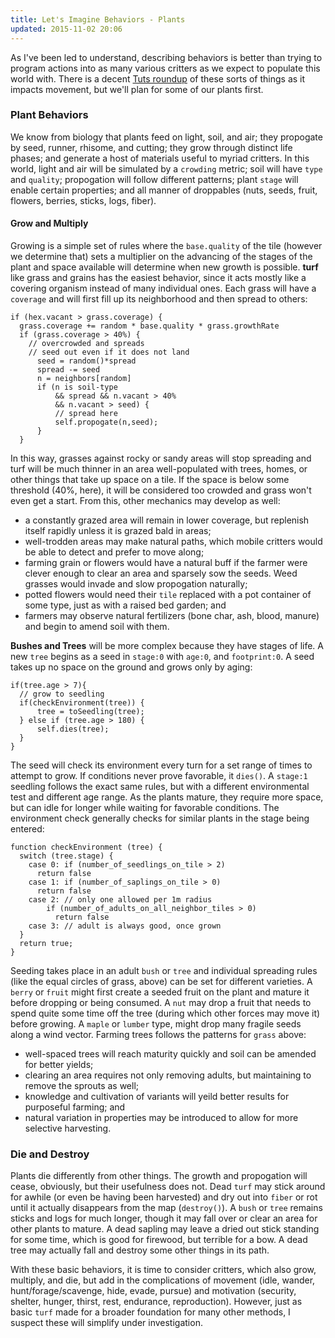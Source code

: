 ```yaml
---
title: Let's Imagine Behaviors - Plants
updated: 2015-11-02 20:06
---
```


As I've been led to understand, describing behaviors is better than trying to program actions into as many various critters as we expect to populate this world with. There is a decent [Tuts roundup](http://gamedevelopment.tutsplus.com/series/understanding-steering-behaviors--gamedev-12732) of these sorts of things as it impacts movement, but we'll plan for some of our plants first.

### Plant Behaviors
We know from biology that plants feed on light, soil, and air; they propogate by seed, runner, rhisome, and cutting; they grow through distinct life phases; and generate a host of materials useful to myriad critters. In this world, light and air will be simulated by a `crowding` metric; soil will have `type` and `quality`; propogation will follow different patterns; plant `stage` will enable certain properties; and all manner of droppables (nuts, seeds, fruit, flowers, berries, sticks, logs, fiber).

#### Grow and Multiply
Growing is a simple set of rules where the `base.quality` of the tile (however we determine that) sets a multiplier on the advancing of the stages of the plant and space available will determine when new growth is possible.
**turf** like grass and grains has the easiest behavior, since it acts mostly like a covering organism instead of many individual ones. Each grass will have a `coverage` and will first fill up its neighborhood and then spread to others: 

```
if (hex.vacant > grass.coverage) {
  grass.coverage += random * base.quality * grass.growthRate
  if (grass.coverage > 40%) {
    // overcrowded and spreads
    // seed out even if it does not land
      seed = random()*spread
      spread -= seed
      n = neighbors[random]
      if (n is soil-type 
          && spread && n.vacant > 40%
          && n.vacant > seed) {
          // spread here
          self.propogate(n,seed);
      }
  }
```
In this way, grasses against rocky or sandy areas will stop spreading and turf will be much thinner in an area well-populated with trees, homes, or other things that take up space on a tile. If the space is below some threshold (40%, here), it will be considered too crowded and grass won't even get a start.
From this, other mechanics may develop as well:
* a constantly grazed area will remain in lower coverage, but replenish itself rapidly unless it is grazed bald in areas;
* well-trodden areas may make natural paths, which mobile critters would be able to detect and prefer to move along;
* farming grain or flowers would have a natural buff if the farmer were clever enough to clear an area and sparsely sow the seeds. Weed grasses would invade and slow propogation naturally;
* potted flowers would need their `tile` replaced with a pot container of some type, just as with a raised bed garden; and
* farmers may observe natural fertilizers (bone char, ash, blood, manure) and begin to amend soil with them.

**Bushes and Trees** will be more complex because they have stages of life. A new `tree` begins as a seed in `stage:0` with `age:0`, and `footprint:0`. A seed takes up no space on the ground and grows only by aging:

```
if(tree.age > 7){
  // grow to seedling
  if(checkEnvironment(tree)) {
      tree = toSeedling(tree);
  } else if (tree.age > 180) {
      self.dies(tree);
  }
}
```
The seed will check its environment every turn for a set range of times to attempt to grow. If conditions never prove favorable, it `dies()`.
A `stage:1` seedling follows the exact same rules, but with a different environmental test and different age range. As the plants mature, they require more space, but can idle for longer while waiting for favorable conditions. The environment check generally checks for similar plants in the stage being entered:

```
function checkEnvironment (tree) {
  switch (tree.stage) {
    case 0: if (number_of_seedlings_on_tile > 2)
      return false
    case 1: if (number_of_saplings_on_tile > 0)
      return false
    case 2: // only one allowed per 1m radius
        if (number_of_adults_on_all_neighbor_tiles > 0)
          return false
    case 3: // adult is always good, once grown
  }
  return true;
}
```

Seeding takes place in an adult `bush` or `tree` and individual spreading rules (like the equal circles of grass, above) can be set for different varieties. A `berry` or `fruit` might first create a seeded fruit on the plant and mature it before dropping or being consumed. A `nut` may drop a fruit that needs to spend quite some time off the tree (during which other forces may move it) before growing. A `maple` or `lumber` type, might drop many fragile seeds along a wind vector.
Farming trees follows the patterns for `grass` above:
* well-spaced trees will reach maturity quickly and soil can be amended for better yields;
* clearing an area requires not only removing adults, but maintaining to remove the sprouts as well;
* knowledge and cultivation of variants will yeild better results for purposeful farming; and
* natural variation in properties may be introduced to allow for more selective harvesting.

### Die and Destroy
Plants die differently from other things. The growth and propogation will cease, obviously, but their usefulness does not. Dead `turf` may stick around for awhile (or even be having been harvested) and dry out into `fiber` or rot until it actually disappears from the map (`destroy()`). A `bush` or `tree` remains sticks and logs for much longer, though it may fall over or clear an area for other plants to mature. A dead sapling may leave a dried out stick standing for some time, which is good for firewood, but terrible for a bow. A dead tree may actually fall and destroy some other things in its path.

With these basic behaviors, it is time to consider critters, which also grow, multiply, and die, but add in the complications of movement (idle, wander, hunt/forage/scavenge, hide, evade, pursue) and motivation (security, shelter, hunger, thirst, rest, endurance, reproduction). However, just as basic `turf` made for a broader foundation for many other methods, I suspect these will simplify under investigation.
